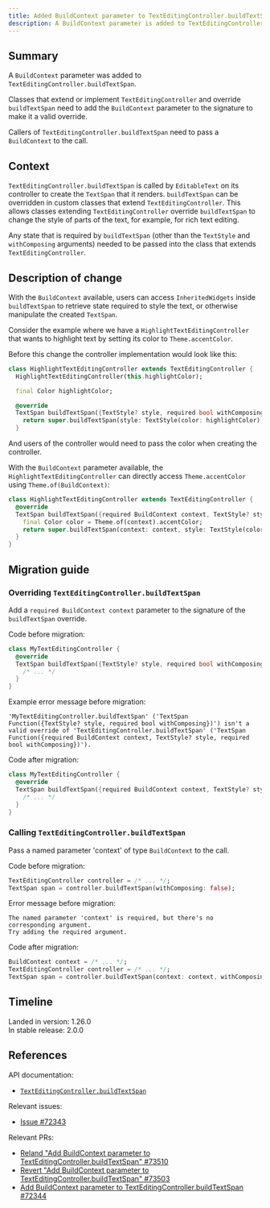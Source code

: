 ```yaml
---
title: Added BuildContext parameter to TextEditingController.buildTextSpan
description: A BuildContext parameter is added to TextEditingController.buildTextSpan so inheritors that override buildTextSpan can access inherited widgets.
---
```


## Summary

A `BuildContext` parameter was added to `TextEditingController.buildTextSpan`.

Classes that extend or implement `TextEditingController`
and override `buildTextSpan` need to add the `BuildContext`
parameter to the signature to make it a valid override.

Callers of `TextEditingController.buildTextSpan`
need to pass a `BuildContext` to the call.

## Context

`TextEditingController.buildTextSpan` is called by `EditableText`
on its controller to create the `TextSpan` that it renders.
`buildTextSpan` can be overridden in custom classes that extend
`TextEditingController`. This allows classes extending
`TextEditingController` override `buildTextSpan` to change
the style of parts of the text, for example, for rich text editing.

Any state that is required by `buildTextSpan`
(other than the `TextStyle` and `withComposing` arguments)
needed to be passed into the class that extends
`TextEditingController`.

## Description of change

With the `BuildContext` available, users can access
`InheritedWidgets` inside `buildTextSpan`
to retrieve state required to style the text,
or otherwise manipulate the created `TextSpan`.

Consider the example where we have a
`HighlightTextEditingController` that wants to
highlight text by setting its color to `Theme.accentColor`.

Before this change the controller implementation would look like this:

```dart
class HighlightTextEditingController extends TextEditingController {
  HighlightTextEditingController(this.highlightColor);

  final Color highlightColor;

  @override
  TextSpan buildTextSpan({TextStyle? style, required bool withComposing}) {
    return super.buildTextSpan(style: TextStyle(color: highlightColor), withComposing: withComposing);
  }
```

And users of the controller would need to pass the color
when creating the controller.

With the `BuildContext` parameter available,
the `HighlightTextEditingController` can directly access
`Theme.accentColor` using `Theme.of(BuildContext)`:

```dart
class HighlightTextEditingController extends TextEditingController {
  @override
  TextSpan buildTextSpan({required BuildContext context, TextStyle? style, required bool withComposing}) {
    final Color color = Theme.of(context).accentColor;
    return super.buildTextSpan(context: context, style: TextStyle(color: color), withComposing: withComposing);
  }
}
```

## Migration guide

### Overriding `TextEditingController.buildTextSpan`

Add a `required BuildContext context` parameter to the
signature of the `buildTextSpan` override.

Code before migration:

```dart
class MyTextEditingController {
  @override
  TextSpan buildTextSpan({TextStyle? style, required bool withComposing}) {
    /* ... */
  }
}
```

Example error message before migration:

```
'MyTextEditingController.buildTextSpan' ('TextSpan Function({TextStyle? style, required bool withComposing})') isn't a valid override of 'TextEditingController.buildTextSpan' ('TextSpan Function({required BuildContext context, TextStyle? style, required bool withComposing})').
```

Code after migration:

```dart
class MyTextEditingController {
  @override
  TextSpan buildTextSpan({required BuildContext context, TextStyle? style, required bool withComposing}) {
    /* ... */
  }
}
```

### Calling `TextEditingController.buildTextSpan`

Pass a named parameter 'context' of type
`BuildContext` to the call.

Code before migration:

```dart
TextEditingController controller = /* ... */;
TextSpan span = controller.buildTextSpan(withComposing: false);
```

Error message before migration:

```
The named parameter 'context' is required, but there's no corresponding argument.
Try adding the required argument.
```

Code after migration:

```dart
BuildContext context = /* ... */;
TextEditingController controller = /* ... */;
TextSpan span = controller.buildTextSpan(context: context, withComposing: false);
```

## Timeline

Landed in version: 1.26.0<br>
In stable release: 2.0.0

## References

API documentation:

* [`TextEditingController.buildTextSpan`][]

Relevant issues:

* [Issue #72343][]

Relevant PRs:

* [Reland "Add BuildContext parameter to TextEditingController.buildTextSpan" #73510][]
* [Revert "Add BuildContext parameter to TextEditingController.buildTextSpan" #73503][]
* [Add BuildContext parameter to TextEditingController.buildTextSpan #72344][]

[Add BuildContext parameter to TextEditingController.buildTextSpan #72344]: {{site.repo.flutter}}/pull/72344
[Issue #72343]: {{site.repo.flutter}}/issues/72343
[Reland "Add BuildContext parameter to TextEditingController.buildTextSpan" #73510]: {{site.repo.flutter}}/pull/73510
[Revert "Add BuildContext parameter to TextEditingController.buildTextSpan" #73503]: {{site.repo.flutter}}/pull/73503
[`TextEditingController.buildTextSpan`]: {{site.api}}/flutter/widgets/TextEditingController/buildTextSpan.html
